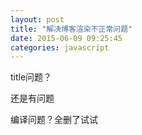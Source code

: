 ```yaml
---
layout: post
title: "解决博客渲染不正常问题"
date: 2015-06-09 09:25:45
categories: javascript
---
```

title问题？

还是有问题

编译问题？全删了试试
